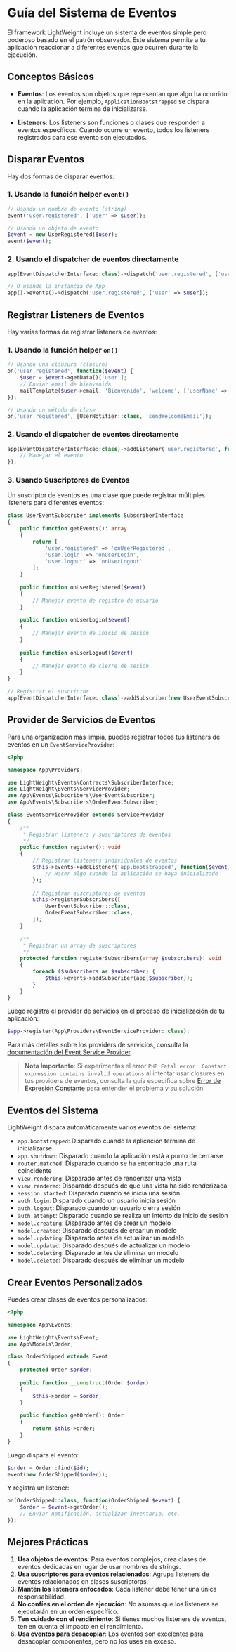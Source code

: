 # Guía del Sistema de Eventos

El framework LightWeight incluye un sistema de eventos simple pero poderoso basado en el patrón observador. Este sistema permite a tu aplicación reaccionar a diferentes eventos que ocurren durante la ejecución.

## Conceptos Básicos

- **Eventos**: Los eventos son objetos que representan que algo ha ocurrido en la aplicación. Por ejemplo, `ApplicationBootstrapped` se dispara cuando la aplicación termina de inicializarse.
  
- **Listeners**: Los listeners son funciones o clases que responden a eventos específicos. Cuando ocurre un evento, todos los listeners registrados para ese evento son ejecutados.

## Disparar Eventos

Hay dos formas de disparar eventos:

### 1. Usando la función helper `event()`

```php
// Usando un nombre de evento (string)
event('user.registered', ['user' => $user]);

// Usando un objeto de evento
$event = new UserRegistered($user);
event($event);
```

### 2. Usando el dispatcher de eventos directamente

```php
app(EventDispatcherInterface::class)->dispatch('user.registered', ['user' => $user]);

// O usando la instancia de App
app()->events()->dispatch('user.registered', ['user' => $user]);
```

## Registrar Listeners de Eventos

Hay varias formas de registrar listeners de eventos:

### 1. Usando la función helper `on()`

```php
// Usando una clausura (closure)
on('user.registered', function($event) {
    $user = $event->getData()['user'];
    // Enviar email de bienvenida
    mailTemplate($user->email, 'Bienvenido', 'welcome', ['userName' => $user->name]);
});

// Usando un método de clase
on('user.registered', [UserNotifier::class, 'sendWelcomeEmail']);
```

### 2. Usando el dispatcher de eventos directamente

```php
app(EventDispatcherInterface::class)->addListener('user.registered', function($event) {
    // Manejar el evento
});
```

### 3. Usando Suscriptores de Eventos

Un suscriptor de eventos es una clase que puede registrar múltiples listeners para diferentes eventos:

```php
class UserEventSubscriber implements SubscriberInterface
{
    public function getEvents(): array
    {
        return [
            'user.registered' => 'onUserRegistered',
            'user.login' => 'onUserLogin',
            'user.logout' => 'onUserLogout'
        ];
    }
    
    public function onUserRegistered($event)
    {
        // Manejar evento de registro de usuario
    }
    
    public function onUserLogin($event)
    {
        // Manejar evento de inicio de sesión
    }
    
    public function onUserLogout($event)
    {
        // Manejar evento de cierre de sesión
    }
}

// Registrar el suscriptor
app(EventDispatcherInterface::class)->addSubscriber(new UserEventSubscriber());
```

## Provider de Servicios de Eventos

Para una organización más limpia, puedes registrar todos tus listeners de eventos en un `EventServiceProvider`:

```php
<?php

namespace App\Providers;

use LightWeight\Events\Contracts\SubscriberInterface;
use LightWeight\Events\ServiceProvider;
use App\Events\Subscribers\UserEventSubscriber;
use App\Events\Subscribers\OrderEventSubscriber;

class EventServiceProvider extends ServiceProvider
{
    /**
     * Registrar listeners y suscriptores de eventos
     */
    public function register(): void
    {
        // Registrar listeners individuales de eventos
        $this->events->addListener('app.bootstrapped', function($event) {
            // Hacer algo cuando la aplicación se haya inicializado
        });
        
        // Registrar suscriptores de eventos
        $this->registerSubscribers([
            UserEventSubscriber::class,
            OrderEventSubscriber::class,
        ]);
    }
    
    /**
     * Registrar un array de suscriptores
     */
    protected function registerSubscribers(array $subscribers): void
    {
        foreach ($subscribers as $subscriber) {
            $this->events->addSubscriber(app($subscriber));
        }
    }
}
```

Luego registra el provider de servicios en el proceso de inicialización de tu aplicación:

```php
$app->register(App\Providers\EventServiceProvider::class);
```

Para más detalles sobre los providers de servicios, consulta la [documentación del Event Service Provider](event-service-provider.md).

> **Nota Importante**: Si experimentas el error `PHP Fatal error: Constant expression contains invalid operations` al intentar usar closures en tus providers de eventos, consulta la guía específica sobre [Error de Expresión Constante](constant-expression-error.md) para entender el problema y su solución.

## Eventos del Sistema

LightWeight dispara automáticamente varios eventos del sistema:

- `app.bootstrapped`: Disparado cuando la aplicación termina de inicializarse
- `app.shutdown`: Disparado cuando la aplicación está a punto de cerrarse
- `router.matched`: Disparado cuando se ha encontrado una ruta coincidente
- `view.rendering`: Disparado antes de renderizar una vista
- `view.rendered`: Disparado después de que una vista ha sido renderizada
- `session.started`: Disparado cuando se inicia una sesión
- `auth.login`: Disparado cuando un usuario inicia sesión
- `auth.logout`: Disparado cuando un usuario cierra sesión
- `auth.attempt`: Disparado cuando se realiza un intento de inicio de sesión
- `model.creating`: Disparado antes de crear un modelo
- `model.created`: Disparado después de crear un modelo
- `model.updating`: Disparado antes de actualizar un modelo
- `model.updated`: Disparado después de actualizar un modelo
- `model.deleting`: Disparado antes de eliminar un modelo
- `model.deleted`: Disparado después de eliminar un modelo

## Crear Eventos Personalizados

Puedes crear clases de eventos personalizados:

```php
<?php

namespace App\Events;

use LightWeight\Events\Event;
use App\Models\Order;

class OrderShipped extends Event
{
    protected Order $order;
    
    public function __construct(Order $order)
    {
        $this->order = $order;
    }
    
    public function getOrder(): Order
    {
        return $this->order;
    }
}
```

Luego dispara el evento:

```php
$order = Order::find($id);
event(new OrderShipped($order));
```

Y registra un listener:

```php
on(OrderShipped::class, function(OrderShipped $event) {
    $order = $event->getOrder();
    // Enviar notificación, actualizar inventario, etc.
});
```

## Mejores Prácticas

1. **Usa objetos de eventos**: Para eventos complejos, crea clases de eventos dedicadas en lugar de usar nombres de strings.
2. **Usa suscriptores para eventos relacionados**: Agrupa listeners de eventos relacionados en clases suscriptoras.
3. **Mantén los listeners enfocados**: Cada listener debe tener una única responsabilidad.
4. **No confíes en el orden de ejecución**: No asumas que los listeners se ejecutarán en un orden específico.
5. **Ten cuidado con el rendimiento**: Si tienes muchos listeners de eventos, ten en cuenta el impacto en el rendimiento.
6. **Usa eventos para desacoplar**: Los eventos son excelentes para desacoplar componentes, pero no los uses en exceso.
